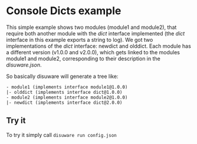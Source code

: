 # Console Dicts example

This simple example shows two modules (module1 and module2), that require both another module with the *dict* interface
implemented (the *dict* interface in this example exports a string to log). We got two implementations of the *dict*
interface: newdict and olddict. Each module has a different version (v1.0.0 and v2.0.0), which gets linked to the
modules module1 and module2, corresponding to their description in the *disuware.json*.

So basically disuware will generate a tree like:

```
- module1 (implements interface module1@1.0.0)
|- olddict (implements interface dict@1.0.0)
- module2 (implements interface module2@1.0.0)
|- newdict (implements interface dict@2.0.0)
```

## Try it

To try it simply call `disuware run config.json`